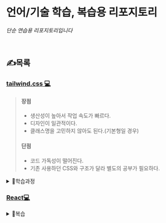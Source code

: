 # 언어/기술 학습, 복습용 리포지토리

*단순 연습용 리포지토리입니다* <br>

<br>

## ✍목록
### [tailwind.css 💻](https://tailwindcss.com/)
> #### 장점
> - 생산성이 높아서 작업 속도가 빠르다.
> - 디자인이 일관적이다.
> - 클래스명을 고민하지 않아도 된다.(기본형일 경우)
>
> #### 단점
> - 코드 가독성이 떨어진다.
> - 기존 사용하던 CSS와 구조가 달라 별도의 공부가 필요하다.
>
  <details>
      <summary>📖학습과정</summary> 
    
      01 -  tailwind의 기본 단위, bg, rounded, w h p m, 글자변경, flex, hover, group 사용법
      02 -  react에 적용하기
            1)  명령어 > npm install -D tailwindcss postcs autoprefixer
                autoprefixer : CSS를 최적화하고 압축하며 불필요한 공백을 제거
                tailwindcss : Tailwind 라이브러리
                PostCSS : @tailwind base;, @tailwind components;, @tailwind utilities;
                를 이해하지 못하기 때문에 React + Tailwind 환경에서 꼭 같이 사용해야 함
            2)  설치 후 tailwind.config.js, postcss.config.js 파일 생성 확인
            3)  tailwind.config.js 안에 컨텐츠 경로 설정
                content: [
                  "./src/**/*.{html,js,ts,jsx,tsx}", // 프로젝트 파일 경로 맞춤
                ],
            4)  기본 css 파일 상단에 @tailwind base;, @tailwind components;, @tailwind utilities; 추가

            .

            PostCSS 에러 계속 뜨면 
            1)  npm ls tailwindcss 로 테일윈드 버전 확인
            2)  여러 버전 있다면 npm uninstall tailwindcss @tailwindcss/postcss 로 삭제
            3)  npm install -D tailwindcss@버전숫자 autoprefixer postcss 로 재설치
            4)  npx tailwindcss init -p 로 테일윈드 초기화

      
  </details>


### [React💻](https://ko.legacy.reactjs.org/)
  <details>
      <summary>📖복습</summary> 
    
      01 - 첫 세팅
      
  </details>





